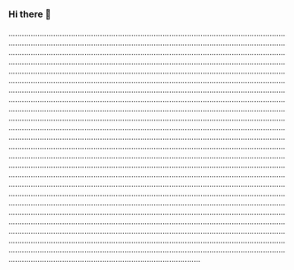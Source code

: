 ### Hi there 👋

......................................................................................................................................................................................................................................................................................................................................................................................................................................................................................................................................................................................................................................................................................................................................................................................................................................................................................................................................................................................................................................................................................................................................................................................................................................................................................................................................................................................................................................................................................................................................................................................................................................................................................................................................................................................................................................................................................................................................................................................................................................................................................................................................................................................................................................................................................................................................................................................................................................................................................................................................................................................................................................................................................................................................................................................................................................................................................................................................................................................................................................................................................................................................................................................